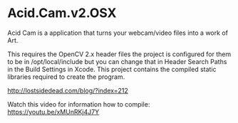 # Acid.Cam.v2.OSX

Acid Cam is a application that turns your webcam/video files into a work of Art.

This requires the OpenCV 2.x header files
the project is configured for them to be in /opt/local/include
but you can change that in Header Search Paths in the Build Settings in Xcode.
This project contains the compiled static libraries required to create the program.


http://lostsidedead.com/blog/?index=212



Watch this video for information how to compile: https://youtu.be/xMUnRKj4J7Y

